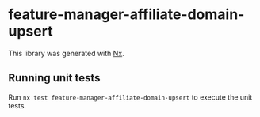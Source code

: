 # feature-manager-affiliate-domain-upsert

This library was generated with [Nx](https://nx.dev).

## Running unit tests

Run `nx test feature-manager-affiliate-domain-upsert` to execute the unit tests.
